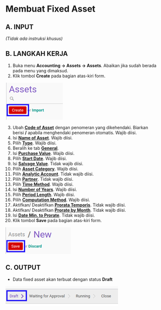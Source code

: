 # Membuat Fixed Asset

## A. INPUT

*(Tidak ada instruksi khusus)*

## B. LANGKAH KERJA

1. Buka menu **Accounting -> Assets -> Assets**. Abaikan jika sudah berada pada menu yang dimaksud.
2. Klik tombol **Create** pada bagian atas-kiri form.

![](../../img/fixed-asset/tombol-create.png)

3. Ubah **[Code of Asset](./penjelasan.md#field-name)** dengan penomeran yang dikehendaki. Biarkan berisi **/**
apabila menghendaki penomeran otomatis. Wajib diisi.
4. Isi **[Name of Asset](./penjelasan.md#field-name)**. Wajib diisi.
5. Pilih **[Type](./penjelasan.md#field-type)**. Wajib diisi.
6. Beralih ke tab **[General](./penjelasan.md#tab-general)**.
7. Isi **[Purchase Value](./penjelasan.md#field-purchase-value)**. Wajib diisi.
8. Pilih **[Start Date](./penjelasan.md#field-start-date)**. Wajib diisi.
9. Isi **[Salvage Value](./penjelasan.md#field-salvage-value)**. Tidak wajib diisi.
10. Pilih **[Asset Category](./penjelasan.md#field-asset-category)**. Wajib diisi.
11. Pilih **[Analytic Account](./penjelasan.md#field-analytic-account)**. Tidak wajib diisi.
12. Pilih **[Partner](./penjelasan.md#field-partner)**. Tidak wajib diisi.
13. Pilih **[Time Method](./penjelasan.md#field-time-method)**. Wajib diisi.
14. Isi **[Number of Years](./penjelasan.md#no-of-years)**. Wajib diisi.
15. Pilih **[Period Length](./penjelasan.md#field-period-length)**. Wajib diisi.
16. Pilih **[Computation Method](./penjelasan.md#field-computation-method)**. Wajib diisi.
17. Aktifkan/ Deaktifkan **[Prorata Temporis](./penjelasan.md#field-prorata-temporis)**. Tidak wajib diisi.
18. Aktifkan/ Deaktifkan **[Prorate by Month](./penjelasan.md#field-prorate-by-month)**. Tidak wajib diisi.
19. Isi **[Date Min. to Prorate](./penjelasan.md#field-date-min)**. Tidak wajib diisi.
20. Klik tombol **Save** pada bagian atas-kiri form.

![](../../img/fixed-asset/tombol-save.png)

## C. OUTPUT

* Data fixed asset akan terbuat dengan status **Draft**

![](../../img/fixed-asset/status-input-draft.png)
